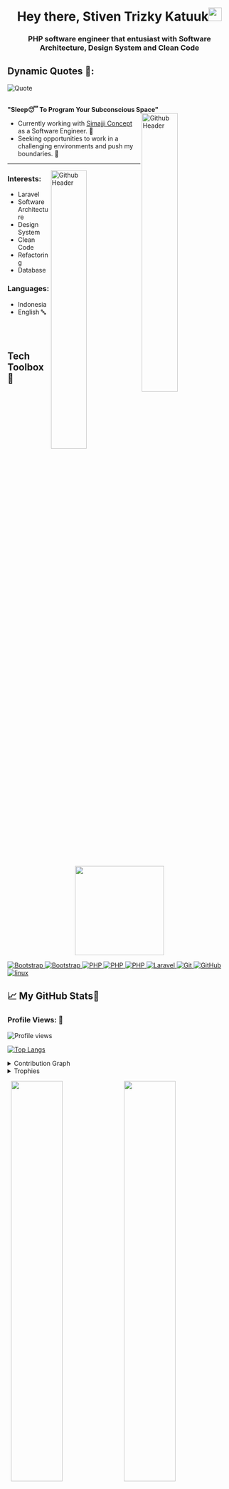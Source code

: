 <h1 align="center">Hey there, Stiven Trizky Katuuk<img src="https://raw.githubusercontent.com/MartinHeinz/MartinHeinz/master/wave.gif" width="30px"></h1>

<h3 align="center">PHP software engineer that entusiast with Software Architecture, Design System and Clean Code</h3>

## Dynamic Quotes 📜:
![Quote](https://github-readme-quotes.herokuapp.com/quote?font=Gabrielle)

<br>
<b> "Sleep😴 To Program Your Subconscious Space"</b>

<img width="40%" align="right" alt="Github Header" src="Images/git-header.svg" />

<p>
  
- Currently working with <a href="https://www.simajji.com/" target="_blank">Simajji Concept</a> as a Software Engineer. 🏥
- Seeking opportunities to work in a challenging environments and push my boundaries. 💪
</p>

---

<img width="40%" align="right" alt="Github Header" src="Images/coding_2.gif" />

<h3 align="left">Interests:</h3>

- Laravel 
- Software Architecture
- Design System
- Clean Code
- Refactoring
- Database

<h3 align="left">Languages:</h3>

- Indonesia
- English 🔤

<br><br>

## **Tech Toolbox🧰**<br>

<p align='center'>
<img src="https://media.giphy.com/media/TEnXkcsHrP4YedChhA/giphy.gif" width="200" height="200" frameBorder="0" class="giphy-embed" allowFullScreen></img></p>

<p align="left">
<a href="https://getbootstrap.com/" target="_blank"> <img src="https://img.shields.io/badge/Bootstrap-764AF1?style=for-the-badge&logo=bootstrap&logoColor=white" alt="Bootstrap"/> </a>
<a href="https://getbootstrap.com/" target="_blank"> <img src="https://img.shields.io/badge/Tailwindcss-blue?style=for-the-badge&logo=tailwindcss&logoColor=white" alt="Bootstrap"/> </a>
<a href="https://vanilla-js.com/" target="_blank"> <img src="https://img.shields.io/badge/Javascript-yellow?style=for-the-badge&logo=javascript&logoColor=white" alt="PHP"/> </a>
<a href="https://reactjs.org/" target="_blank"> <img src="https://img.shields.io/badge/Reactjs-blue?style=for-the-badge&logo=React&logoColor=white" alt="PHP"/> </a>
<a href="https://php.com/" target="_blank"> <img src="https://img.shields.io/badge/PHP-lightgrey?style=for-the-badge&logo=php&logoColor=white" alt="PHP"/> </a>
<a href="https://laravel.com/" target="_blank"> <img src="https://img.shields.io/badge/LARAVEL-E44C30?style=for-the-badge&logo=laravel&logoColor=white" alt="Laravel"/> </a>
<a href="https://git-scm.com/" target="_blank"> <img src="https://img.shields.io/badge/GIT-E44C30?style=for-the-badge&logo=git&logoColor=white" alt="Git"/> </a>
<a href="https://github.com/" target="_blank"> <img src="https://img.shields.io/badge/GitHub-100000?style=for-the-badge&logo=github&logoColor=white" alt="GitHub"/>
<a href="https://www.linux.org/" target="_blank"> <img src="https://img.shields.io/badge/Linux-FCC624?style=for-the-badge&logo=linux&logoColor=black" alt="linux"/> </a>
  
## &#x1f4c8; My GitHub Stats🎯
 
<h3 align="left">Profile Views: 🧐</h3>
  
![Profile views](https://gpvc.arturio.dev/pemudakoding)

[![Top Langs](https://github-readme-stats.vercel.app/api/top-langs/?username=pemudakoding&theme=chartreuse-dark)](https://github.com/anuraghazra/github-readme-stats)
  
<details><summary>Contribution Graph</summary>
<p align="left">
<img width="90%" src="https://activity-graph.herokuapp.com/graph?username=pemudakoding&theme=chartreuse-dark&no-frame=true" /></p>
</details>

  
<details><summary>Trophies</summary>
<p align="left">
<img width=900 src="https://github-profile-trophy.vercel.app/?username=pemudakoding&column=7&theme=gruvbox&no-frame=true"/>
</details>
  

<p align="left">
  <img width="48%" src="https://github-readme-stats.vercel.app/api?username=pemudakoding&show_icons=true&theme=chartreuse-dark&count_private=true&include_all_commits=true" /> 
  <img width="48%" src="https://github-readme-streak-stats.herokuapp.com/?user=pemudakoding&theme=chartreuse-dark" />
</p>  

<a href="https://gitstalk.netlify.app/pemudakoding/" target="_blank"> See My Latest Activities Here</a>
  

<img src ="Images/social_dashboard.svg" align = "left" width = 50%>
<div>
<h2  > Connect with me</h2>
  
[<img align="top" alt="LinkedIn" src="https://img.shields.io/badge/LinkedIn-0077B5?style=for-the-badge&logo=linkedin&logoColor=white" />](http://www.linkedin.com/in/pemudakoding)
<br><br>
[<img align="top" alt="InstaGram" src="https://img.shields.io/badge/Instagram-E4405F?style=for-the-badge&logo=instagram&logoColor=white" />](https://www.instagram.com/pemudakoding/)
<br><br>
 [<img align="top" alt="Twitter" src="https://img.shields.io/badge/Twitter-0077B5?style=for-the-badge&logo=twitter&logoColor=white" />](http://www.twitter.com/pemudakoding)
<br><br>
[<img align="top" alt="Stackoverflow" src="https://img.shields.io/badge/Stack_Overflow-FE7A16?style=for-the-badge&logo=stack-overflow&logoColor=white" />](https://stackoverflow.com/users/17766869/stiven-trizky-katuuk)
<br><br>

  
## Just a Snake 🐍 Eating away my Contributions...😭
![snake gif](https://raw.githubusercontent.com/pemudakoding/pemudakoding/output/github-contribution-grid-snake.svg)

## Have a Smiley Day...😃 :<br>
![Jokes Card](https://readme-jokes.vercel.app/api)
  
<h2 align='center'>Support Me By Starring ⭐ Some Of My Repositories</h2>
<br>
<p align='center'>
<img src="https://media.giphy.com/media/O51MQ3DduOcGW6ofR3/giphy.gif" width="200" height="200" frameBorder="0" class="giphy-embed" allowFullScreen></img></p>
<br>
